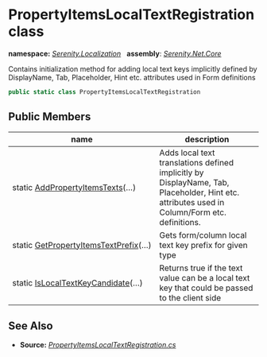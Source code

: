 # PropertyItemsLocalTextRegistration class
**namespace:** *[Serenity.Localization](../README.md#serenity.localization-namespace)*   **assembly**: *[Serenity.Net.Core](../README.md)*

Contains initialization method for adding local text keys implicitly defined by DisplayName, Tab, Placeholder, Hint etc. attributes used in Form definitions

```csharp
public static class PropertyItemsLocalTextRegistration
```

## Public Members

| name | description |
| --- | --- |
| static [AddPropertyItemsTexts](PropertyItemsLocalTextRegistration/AddPropertyItemsTexts.md)(…) | Adds local text translations defined implicitly by DisplayName, Tab, Placeholder, Hint etc. attributes used in Column/Form etc. definitions. |
| static [GetPropertyItemsTextPrefix](PropertyItemsLocalTextRegistration/GetPropertyItemsTextPrefix.md)(…) | Gets form/column local text key prefix for given type |
| static [IsLocalTextKeyCandidate](PropertyItemsLocalTextRegistration/IsLocalTextKeyCandidate.md)(…) | Returns true if the text value can be a local text key that could be passed to the client side |

## See Also

* **Source:** *[PropertyItemsLocalTextRegistration.cs](https://github.com/serenity-is/Serenity/blob/master/src/Serenity.Net.Core/Localization/PropertyItemsLocalTextRegistration.cs)*